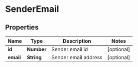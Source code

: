 # SenderEmail

## Properties

Name | Type | Description | Notes
------------ | ------------- | ------------- | -------------
**id** | **Number** | Sender email id | [optional] 
**email** | **String** | Sender email address | [optional] 


